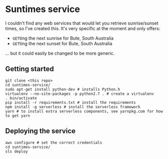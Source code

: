 # Suntimes service
I couldn't find any web services that would let you retrieve sunrise/sunset times, so I've created this.
It's very specific at the moment and only offers:
 - `GET`ting the next sunrise for Bute, South Australia
 - `GET`ting the next sunset for Bute, South Australia

... but it could easily be changed to be more generic.

## Getting started

    git clone <this repo>
    cd suntimes-service/
    sudo apt-get install python-dev # installs Python.h
    virtualenv --no-site-packages -p python2.7 . # create a virtualenv
    . bin/activate
    pip install -r requirements.txt # install the requirements
    npm install -g serverless # install the serverless framework
    yarn # to install extra serverless components, see yarnpkg.com for how to get yarn

## Deploying the service

    aws configure # set the correct credentials
    cd suntimes-service/
    sls deploy
